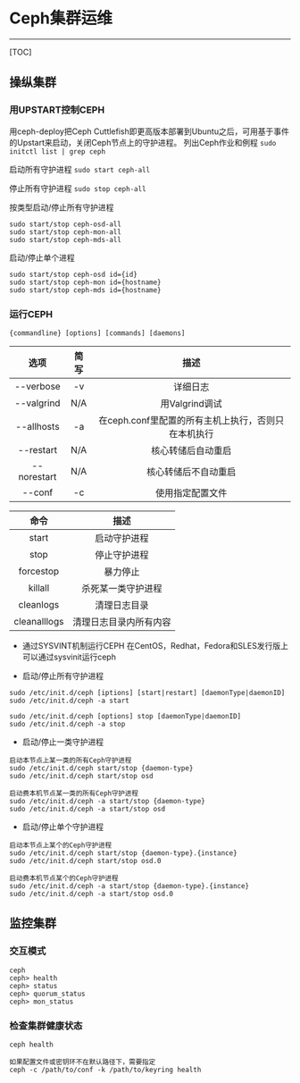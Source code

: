 # Ceph集群运维

------

[TOC]

## 操纵集群
### 用UPSTART控制CEPH
用ceph-deploy把Ceph Cuttlefish即更高版本部署到Ubuntu之后，可用基于事件的Upstart来启动，关闭Ceph节点上的守护进程。
列出Ceph作业和例程
`sudo initctl list | grep ceph`

启动所有守护进程
`sudo start ceph-all`

停止所有守护进程
`sudo stop ceph-all`

按类型启动/停止所有守护进程
```
sudo start/stop ceph-osd-all
sudo start/stop ceph-mon-all
sudo start/stop ceph-mds-all
```

启动/停止单个进程
```
sudo start/stop ceph-osd id={id}
sudo start/stop ceph-mon id={hostname}
sudo start/stop ceph-mds id={hostname}
```

### 运行CEPH
`{commandline} [options] [commands] [daemons]`

|选项|简写|描述|
|:-:|:-:|:-:|
|--verbose|-v|详细日志|
|--valgrind|N/A|用Valgrind调试|
|--allhosts|-a|在ceph.conf里配置的所有主机上执行，否则只在本机执行|
|--restart|N/A|核心转储后自动重启|
|--norestart|N/A|核心转储后不自动重启|
|--conf|-c|使用指定配置文件|

|命令|描述|
|:-:|:-:|
|start|启动守护进程|
|stop|停止守护进程|
|forcestop|暴力停止|
|killall|杀死某一类守护进程|
|cleanlogs|清理日志目录|
|cleanalllogs|清理日志目录内所有内容|

+ 通过SYSVINT机制运行CEPH
在CentOS，Redhat，Fedora和SLES发行版上可以通过sysvinit运行ceph

- 启动/停止所有守护进程
```
sudo /etc/init.d/ceph [iptions] [start|restart] [daemonType|daemonID]
sudo /etc/init.d/ceph -a start

sudo /etc/init.d/ceph [options] stop [daemonType|daemonID]
sudo /etc/init.d/ceph -a stop
```

- 启动/停止一类守护进程
```
启动本节点上某一类的所有Ceph守护进程
sudo /etc/init.d/ceph start/stop {daemon-type}
sudo /etc/init.d/ceph start/stop osd

启动费本机节点某一类的所有Ceph守护进程
sudo /etc/init.d/ceph -a start/stop {daemon-type}
sudo /etc/init.d/ceph -a start/stop osd
```

- 启动/停止单个守护进程
```
启动本节点上某个的Ceph守护进程
sudo /etc/init.d/ceph start/stop {daemon-type}.{instance}
sudo /etc/init.d/ceph start/stop osd.0

启动费本机节点某个的Ceph守护进程
sudo /etc/init.d/ceph -a start/stop {daemon-type}.{instance}
sudo /etc/init.d/ceph -a start/stop osd.0
```


## 监控集群
### 交互模式
```
ceph
ceph> health
ceph> status
ceph> quorum_status
ceph> mon_status
```

### 检查集群健康状态
```
ceph health

如果配置文件或密钥环不在默认路径下，需要指定
ceph -c /path/to/conf -k /path/to/keyring health
```

